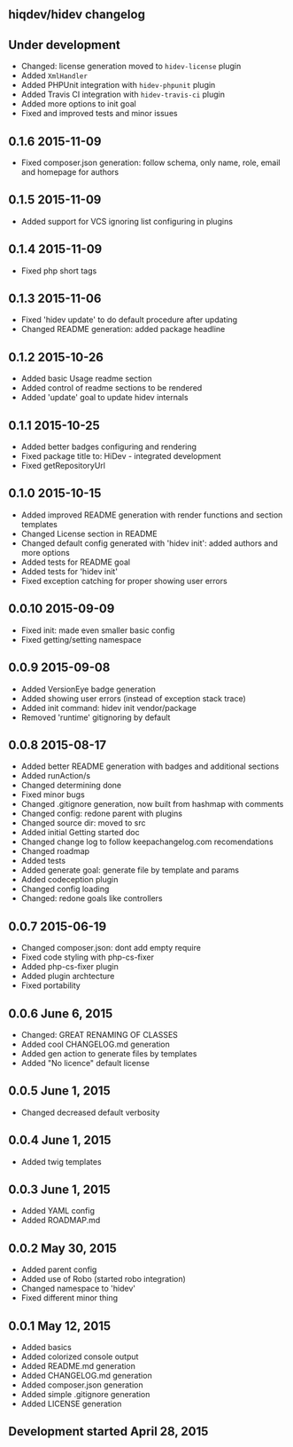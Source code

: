 hiqdev/hidev changelog
----------------------

## Under development

- Changed: license generation moved to `hidev-license` plugin
- Added `XmlHandler`
- Added PHPUnit integration with `hidev-phpunit` plugin
- Added Travis CI integration with `hidev-travis-ci` plugin
- Added more options to init goal
- Fixed and improved tests and minor issues

## 0.1.6 2015-11-09

- Fixed composer.json generation: follow schema, only name, role, email and homepage for authors

## 0.1.5 2015-11-09

- Added support for VCS ignoring list configuring in plugins

## 0.1.4 2015-11-09

- Fixed php short tags

## 0.1.3 2015-11-06

- Fixed 'hidev update' to do default procedure after updating
- Changed README generation: added package headline

## 0.1.2 2015-10-26

- Added basic Usage readme section
- Added control of readme sections to be rendered
- Added 'update' goal to update hidev internals

## 0.1.1 2015-10-25

- Added better badges configuring and rendering
- Fixed package title to: HiDev - integrated development
- Fixed getRepositoryUrl

## 0.1.0 2015-10-15

- Added improved README generation with render functions and section templates
- Changed License section in README
- Changed default config generated with 'hidev init': added authors and more options
- Added tests for README goal
- Added tests for 'hidev init'
- Fixed exception catching for proper showing user errors

## 0.0.10 2015-09-09

- Fixed init: made even smaller basic config
- Fixed getting/setting namespace

## 0.0.9 2015-09-08

- Added VersionEye badge generation
- Added showing user errors (instead of exception stack trace)
- Added init command: hidev init vendor/package
- Removed 'runtime' gitignoring by default

## 0.0.8 2015-08-17

- Added better README generation with badges and additional sections
- Added runAction/s
- Changed determining done
- Fixed minor bugs
- Changed .gitignore generation, now built from hashmap with comments
- Changed config: redone parent with plugins
- Changed source dir: moved to src
- Added initial Getting started doc
- Changed change log to follow keepachangelog.com recomendations
- Changed roadmap
- Added tests
- Added generate goal: generate file by template and params
- Added codeception plugin
- Changed config loading
- Changed: redone goals like controllers

## 0.0.7 2015-06-19

- Changed composer.json: dont add empty require
- Fixed code styling with php-cs-fixer
- Added php-cs-fixer plugin
- Added plugin archtecture
- Fixed portability

## 0.0.6 June 6, 2015

- Changed: GREAT RENAMING OF CLASSES
- Added cool CHANGELOG.md generation
- Added gen action to generate files by templates
- Added "No licence" default license

## 0.0.5 June 1, 2015

- Changed decreased default verbosity

## 0.0.4 June 1, 2015

- Added twig templates

## 0.0.3 June 1, 2015

- Added YAML config
- Added ROADMAP.md

## 0.0.2 May 30, 2015

- Added parent config
- Added use of Robo (started robo integration)
- Changed namespace to 'hidev'
- Fixed different minor thing

## 0.0.1 May 12, 2015

- Added basics
- Added colorized console output
- Added README.md generation
- Added CHANGELOG.md generation
- Added composer.json generation
- Added simple .gitignore generation
- Added LICENSE generation

## Development started April 28, 2015

